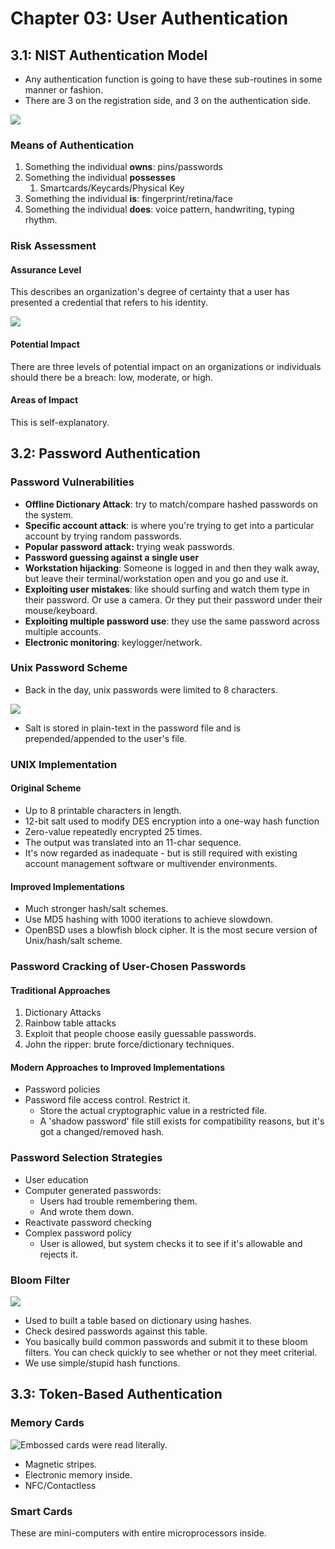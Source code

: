 # Chapter 03: User Authentication

## 3.1: NIST Authentication Model

* Any authentication function is going to have these sub-routines in some manner or fashion.
* There are 3 on the registration side, and 3 on the authentication side.

![](<../../../.gitbook/assets/image (637).png>)

### Means of Authentication

1. Something the individual **owns**: pins/passwords
2. Something the individual **possesses**
   1. Smartcards/Keycards/Physical Key
3. Something the individual **is**: fingerprint/retina/face
4. Something the individual **does**: voice pattern, handwriting, typing rhythm.

### Risk Assessment

#### Assurance Level

This describes an organization's degree of certainty that a user has presented a credential that refers to his identity.

![](<../../../.gitbook/assets/image (638).png>)

#### Potential Impact

There are three levels of potential impact on an organizations or individuals should there be a breach: low, moderate, or high.

#### Areas of Impact

This is self-explanatory.

## 3.2: Password Authentication

### Password Vulnerabilities

* **Offline Dictionary Attack**: try to match/compare hashed passwords on the system.
* **Specific account attack**: is where you're trying to get into a particular account by trying random passwords.
* **Popular password attack:** trying weak passwords.
* **Password guessing against a single user**
* **Workstation hijacking**: Someone is logged in and then they walk away, but leave their terminal/workstation open and you go and use it.
* **Exploiting user mistakes**: like should surfing and watch them type in their password. Or use a camera. Or they put their password under their mouse/keyboard.
* **Exploiting multiple password use**: they use the same password across multiple accounts.
* **Electronic monitoring**: keylogger/network.

### Unix Password Scheme

* Back in the day, unix passwords were limited to 8 characters.



![](<../../../.gitbook/assets/image (639).png>)

* Salt is stored in plain-text in the password file and is prepended/appended to the user's file.

### UNIX Implementation

#### Original Scheme

* Up to 8 printable characters in length.
* 12-bit salt used to modify DES encryption into a one-way hash function
* Zero-value repeatedly encrypted 25 times.
* The output was translated into an 11-char sequence.
* It's now regarded as inadequate - but is still required with existing account management software or multivender environments.

#### Improved Implementations

* Much stronger hash/salt schemes.
* Use MD5 hashing with 1000 iterations to achieve slowdown.
* OpenBSD uses a blowfish block cipher. It is the most secure version of Unix/hash/salt scheme.

### Password Cracking of User-Chosen Passwords

#### Traditional Approaches

1. Dictionary Attacks
2. Rainbow table attacks
3. Exploit that people choose easily guessable passwords.
4. John the ripper: brute force/dictionary techniques.

#### Modern Approaches to Improved Implementations

* Password policies
* Password file access control. Restrict it.
  * Store the actual cryptographic value in a restricted file.
  * A 'shadow password' file still exists for compatibility reasons, but it's got a changed/removed hash.

### Password Selection Strategies

* User education
* Computer generated passwords:&#x20;
  * Users had trouble remembering them.
  * And wrote them down.
* Reactivate password checking
* Complex password policy
  * User is allowed, but system checks it to see if it's allowable and rejects it.

### Bloom Filter

![](<../../../.gitbook/assets/image (640).png>)

* Used to built a table based on dictionary using hashes.
* Check desired passwords against this table.
* You basically build common passwords and submit it to these bloom filters. You can check quickly to see whether or not they meet criterial.
* We use simple/stupid hash functions.

## 3.3: Token-Based Authentication

### Memory Cards

![Embossed cards were read literally.](<../../../.gitbook/assets/image (641).png>)

* Magnetic stripes.
* Electronic memory inside.
* NFC/Contactless

### Smart Cards

These are mini-computers with entire microprocessors inside.

